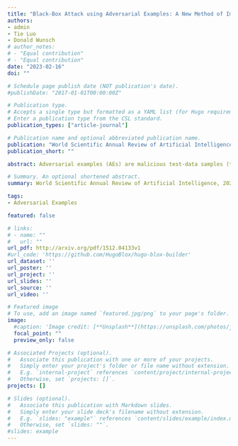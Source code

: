 ```yaml
---
title: "Black-Box Attack using Adversarial Examples: A New Method of Improving Transferability"
authors:
- admin
- Tie Luo
- Donald Wunsch
# author_notes:
# - "Equal contribution"
# - "Equal contribution"
date: "2023-02-16"
doi: ""

# Schedule page publish date (NOT publication's date).
#publishDate: "2017-01-01T00:00:00Z"

# Publication type.
# Accepts a single type but formatted as a YAML list (for Hugo requirements).
# Enter a publication type from the CSL standard.
publication_types: ["article-journal"]

# Publication name and optional abbreviated publication name.
publication: "World Scientific Annual Review of Artificial Intelligence, 2023"
publication_short: ""

abstract: Adversarial examples (AEs) are malicious test-data samples (typically images) generated by applying carefully calculated perturbations to clean samples. The added perturbations are usually human-imperceptible but the AEs can fool a machine learning (ML) model to make misclassifications. Although multiple methods were proposed to generate AEs, the ability to generalize is very limited; that is, they easily overfit to their source, single, white-box ML models and the generated AEs rarely work for other models. In this paper, we propose a black-box attack approach that crafts transferable AEs that can attack a wide range of ML models without knowing those model details. Our novel method consists of an elastic momentum (EM) that expedites gradient descent to avoid early overfitting, and a random erasure (RE) technique that increases the diversity of perturbations and reduces gradient fluctuations. Our method can be applied to any gradient-based attacks to make those attacks become more transferable. We evaluate our proposed method by attacking seven state-of-the-art (SOTA) deep learning models and comparing against five SOTA attacks; we also attack nine advanced defense mechanisms that are integrated into the above models. Our results demonstrate significant improvement on the attack success rate (ASR) and transferability when using our method alone, and that it can also be easily applied to other baseline methods (which are gradient-based) to substantially improve their performance.

# Summary. An optional shortened abstract.
summary: World Scientific Annual Review of Artificial Intelligence, 2023

tags:
- Adversarial Examples

featured: false

# links:
# - name: ""
#   url: ""
url_pdf: http://arxiv.org/pdf/1512.04133v1
#url_code: 'https://github.com/HugoBlox/hugo-blox-builder'
url_dataset: ''
url_poster: ''
url_project: ''
url_slides: ''
url_source: ''
url_video: ''

# Featured image
# To use, add an image named `featured.jpg/png` to your page's folder. 
image:
  #caption: 'Image credit: [**Unsplash**](https://unsplash.com/photos/jdD8gXaTZsc)'
  focal_point: ""
  preview_only: false

# Associated Projects (optional).
#   Associate this publication with one or more of your projects.
#   Simply enter your project's folder or file name without extension.
#   E.g. `internal-project` references `content/project/internal-project/index.md`.
#   Otherwise, set `projects: []`.
projects: []

# Slides (optional).
#   Associate this publication with Markdown slides.
#   Simply enter your slide deck's filename without extension.
#   E.g. `slides: "example"` references `content/slides/example/index.md`.
#   Otherwise, set `slides: ""`.
#slides: example
---
```


<!-- {{% callout note %}}
Click the *Cite* button above to demo the feature to enable visitors to import publication metadata into their reference management software.
{{% /callout %}}

{{% callout note %}}
Create your slides in Markdown - click the *Slides* button to check out the example.
{{% /callout %}}

Add the publication's **full text** or **supplementary notes** here. You can use rich formatting such as including [code, math, and images](https://docs.hugoblox.com/content/writing-markdown-latex/). -->
